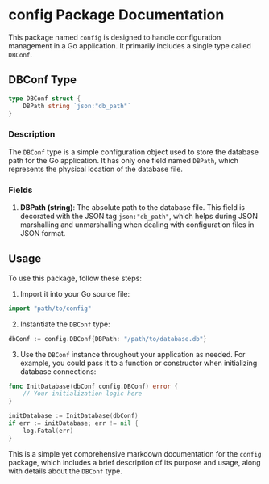  # config Package Documentation

This package named `config` is designed to handle configuration management in a Go application. It primarily includes a single type called `DBConf`.

## DBConf Type

```go
type DBConf struct {
	DBPath string `json:"db_path"`
}
```

### Description

The `DBConf` type is a simple configuration object used to store the database path for the Go application. It has only one field named `DBPath`, which represents the physical location of the database file.

### Fields

1. **DBPath (string)**: The absolute path to the database file. This field is decorated with the JSON tag `json:"db_path"`, which helps during JSON marshalling and unmarshalling when dealing with configuration files in JSON format.

## Usage

To use this package, follow these steps:

1. Import it into your Go source file:

```go
import "path/to/config"
```

2. Instantiate the `DBConf` type:

```go
dbConf := config.DBConf{DBPath: "/path/to/database.db"}
```

3. Use the `DBConf` instance throughout your application as needed. For example, you could pass it to a function or constructor when initializing database connections:

```go
func InitDatabase(dbConf config.DBConf) error {
	// Your initialization logic here
}

initDatabase := InitDatabase(dbConf)
if err := initDatabase; err != nil {
	log.Fatal(err)
}
```

This is a simple yet comprehensive markdown documentation for the `config` package, which includes a brief description of its purpose and usage, along with details about the `DBConf` type.

